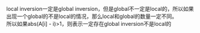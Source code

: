 local inversion一定是global inversion，但是global不一定是local的，所以如果出现一个global的不是local的情况，那么local和global的数量一定不同。  
所以如果abs(A[i] - i)>1，则表示一定存在global inversion不是local的 
